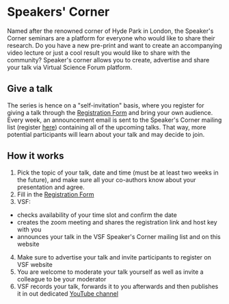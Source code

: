 # Speakers' Corner

Named after the renowned corner of Hyde Park in London, the Speaker's Corner seminars are a platform
for everyone who would like to share their research. Do you have a new pre-print and want to create an accompanying video lecture or just a cool result you would like to share with the community? Speaker's corner allows you to create, advertise and share your talk via Virtual Science Forum platform.

## Give a talk
The series is hence on a "self-invitation" basis, where you register for giving a talk through the [Registration Form](https://github.com/virtualscienceforum/virtualscienceforum/issues/new?template=speakers_corner_application.md) and
bring your own audience. Every week, an announcement email is sent to the Speaker's Corner mailing list (register [here](mailinglist.md)) 
containing all of the upcoming talks. That way, more potential participants will learn about your talk and may decide to join.

## How it works

1. Pick the topic of your talk, date and time (must be at least two weeks in the future), and make sure all your co-authors know about your presentation and agree.
2. Fill in the [Registration Form](https://github.com/virtualscienceforum/virtualscienceforum/issues/new?template=speakers_corner_application.md)
3. VSF:

  - checks availability of your time slot and confirm the date
  - creates the zoom meeting and shares the registration link and host key with you
  - announces your talk in the VSF Speaker's Corner mailing list and on this website

4. Make sure to advertise your talk and invite participants to register on VSF website
5. You are welcome to moderate your talk yourself as well as invite a colleague to be your moderator
6. VSF records your talk, forwards it to you afterwards and then publishes it in out dedicated [YouTube channel](https://www.youtube.com/channel/UCvQEx4iW7u_x3jX742kUZLw)
